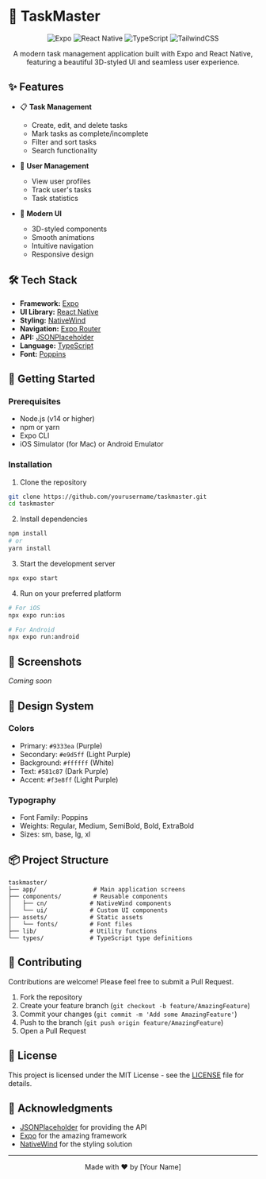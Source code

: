 # 📱 TaskMaster

<div align="center">

![Expo](https://img.shields.io/badge/Expo-000000?style=for-the-badge&logo=expo&logoColor=white)
![React Native](https://img.shields.io/badge/React_Native-20232A?style=for-the-badge&logo=react&logoColor=61DAFB)
![TypeScript](https://img.shields.io/badge/TypeScript-007ACC?style=for-the-badge&logo=typescript&logoColor=white)
![TailwindCSS](https://img.shields.io/badge/Tailwind_CSS-38B2AC?style=for-the-badge&logo=tailwind-css&logoColor=white)

A modern task management application built with Expo and React Native, featuring a beautiful 3D-styled UI and seamless user experience.

</div>

## ✨ Features

-   📋 **Task Management**

    -   Create, edit, and delete tasks
    -   Mark tasks as complete/incomplete
    -   Filter and sort tasks
    -   Search functionality

-   👥 **User Management**

    -   View user profiles
    -   Track user's tasks
    -   Task statistics

-   🎨 **Modern UI**
    -   3D-styled components
    -   Smooth animations
    -   Intuitive navigation
    -   Responsive design

## 🛠️ Tech Stack

-   **Framework:** [Expo](https://expo.dev/)
-   **UI Library:** [React Native](https://reactnative.dev/)
-   **Styling:** [NativeWind](https://www.nativewind.dev/)
-   **Navigation:** [Expo Router](https://docs.expo.dev/router/introduction/)
-   **API:** [JSONPlaceholder](https://jsonplaceholder.typicode.com/)
-   **Language:** [TypeScript](https://www.typescriptlang.org/)
-   **Font:** [Poppins](https://fonts.google.com/specimen/Poppins)

## 🚀 Getting Started

### Prerequisites

-   Node.js (v14 or higher)
-   npm or yarn
-   Expo CLI
-   iOS Simulator (for Mac) or Android Emulator

### Installation

1. Clone the repository

```bash
git clone https://github.com/yourusername/taskmaster.git
cd taskmaster
```

2. Install dependencies

```bash
npm install
# or
yarn install
```

3. Start the development server

```bash
npx expo start
```

4. Run on your preferred platform

```bash
# For iOS
npx expo run:ios

# For Android
npx expo run:android
```

## 📱 Screenshots

_Coming soon_

## 🎨 Design System

### Colors

-   Primary: `#9333ea` (Purple)
-   Secondary: `#e9d5ff` (Light Purple)
-   Background: `#ffffff` (White)
-   Text: `#581c87` (Dark Purple)
-   Accent: `#f3e8ff` (Light Purple)

### Typography

-   Font Family: Poppins
-   Weights: Regular, Medium, SemiBold, Bold, ExtraBold
-   Sizes: sm, base, lg, xl

## 📦 Project Structure

```
taskmaster/
├── app/                # Main application screens
├── components/         # Reusable components
│   ├── cn/            # NativeWind components
│   └── ui/            # Custom UI components
├── assets/            # Static assets
│   └── fonts/         # Font files
├── lib/               # Utility functions
└── types/             # TypeScript type definitions
```

## 🤝 Contributing

Contributions are welcome! Please feel free to submit a Pull Request.

1. Fork the repository
2. Create your feature branch (`git checkout -b feature/AmazingFeature`)
3. Commit your changes (`git commit -m 'Add some AmazingFeature'`)
4. Push to the branch (`git push origin feature/AmazingFeature`)
5. Open a Pull Request

## 📝 License

This project is licensed under the MIT License - see the [LICENSE](LICENSE) file for details.

## 🙏 Acknowledgments

-   [JSONPlaceholder](https://jsonplaceholder.typicode.com/) for providing the API
-   [Expo](https://expo.dev/) for the amazing framework
-   [NativeWind](https://www.nativewind.dev/) for the styling solution

---

<div align="center">
Made with ❤️ by [Your Name]
</div>
